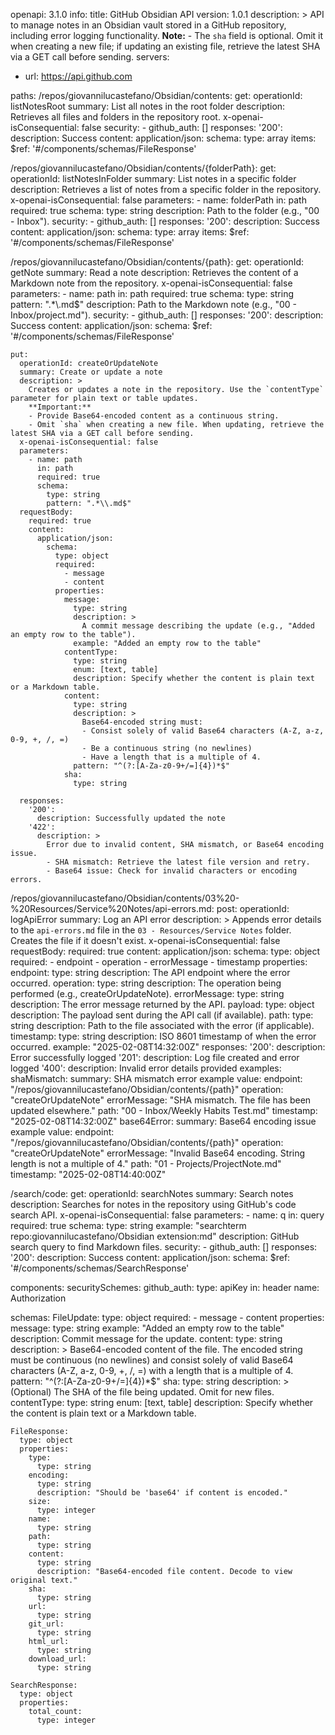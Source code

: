 openapi: 3.1.0
info:
  title: GitHub Obsidian API
  version: 1.0.1
  description: >
    API to manage notes in an Obsidian vault stored in a GitHub repository, including error logging functionality.
    **Note:** 
    - The `sha` field is optional. Omit it when creating a new file; if updating an existing file, retrieve the latest SHA via a GET call before sending.
servers:
  - url: https://api.github.com

paths:
  /repos/giovannilucastefano/Obsidian/contents:
    get:
      operationId: listNotesRoot
      summary: List all notes in the root folder
      description: Retrieves all files and folders in the repository root.
      x-openai-isConsequential: false
      security:
        - github_auth: []
      responses:
        '200':
          description: Success
          content:
            application/json:
              schema:
                type: array
                items:
                  $ref: '#/components/schemas/FileResponse'

  /repos/giovannilucastefano/Obsidian/contents/{folderPath}:
    get:
      operationId: listNotesInFolder
      summary: List notes in a specific folder
      description: Retrieves a list of notes from a specific folder in the repository.
      x-openai-isConsequential: false
      parameters:
        - name: folderPath
          in: path
          required: true
          schema:
            type: string
          description: Path to the folder (e.g., "00 - Inbox").
      security:
        - github_auth: []
      responses:
        '200':
          description: Success
          content:
            application/json:
              schema:
                type: array
                items:
                  $ref: '#/components/schemas/FileResponse'

  /repos/giovannilucastefano/Obsidian/contents/{path}:
    get:
      operationId: getNote
      summary: Read a note
      description: Retrieves the content of a Markdown note from the repository.
      x-openai-isConsequential: false
      parameters:
        - name: path
          in: path
          required: true
          schema:
            type: string
            pattern: ".*\\.md$"
          description: Path to the Markdown note (e.g., "00 - Inbox/project.md").
      security:
        - github_auth: []
      responses:
        '200':
          description: Success
          content:
            application/json:
              schema:
                $ref: '#/components/schemas/FileResponse'

    put:
      operationId: createOrUpdateNote
      summary: Create or update a note
      description: >
        Creates or updates a note in the repository. Use the `contentType` parameter for plain text or table updates.
        **Important:**
        - Provide Base64-encoded content as a continuous string.
        - Omit `sha` when creating a new file. When updating, retrieve the latest SHA via a GET call before sending.
      x-openai-isConsequential: false
      parameters:
        - name: path
          in: path
          required: true
          schema:
            type: string
            pattern: ".*\\.md$"
      requestBody:
        required: true
        content:
          application/json:
            schema:
              type: object
              required:
                - message
                - content
              properties:
                message:
                  type: string
                  description: >
                    A commit message describing the update (e.g., "Added an empty row to the table").
                  example: "Added an empty row to the table"
                contentType:
                  type: string
                  enum: [text, table]
                  description: Specify whether the content is plain text or a Markdown table.
                content:
                  type: string
                  description: >
                    Base64-encoded string must:
                    - Consist solely of valid Base64 characters (A-Z, a-z, 0-9, +, /, =)
                    - Be a continuous string (no newlines)
                    - Have a length that is a multiple of 4.
                  pattern: "^(?:[A-Za-z0-9+/=]{4})*$"
                sha:
                  type: string

      responses:
        '200':
          description: Successfully updated the note
        '422':
          description: >
            Error due to invalid content, SHA mismatch, or Base64 encoding issue.
            - SHA mismatch: Retrieve the latest file version and retry.
            - Base64 issue: Check for invalid characters or encoding errors.

  /repos/giovannilucastefano/Obsidian/contents/03%20-%20Resources/Service%20Notes/api-errors.md:
    post:
      operationId: logApiError
      summary: Log an API error
      description: >
        Appends error details to the `api-errors.md` file in the `03 - Resources/Service Notes` folder.
        Creates the file if it doesn't exist.
      x-openai-isConsequential: false
      requestBody:
        required: true
        content:
          application/json:
            schema:
              type: object
              required:
                - endpoint
                - operation
                - errorMessage
                - timestamp
              properties:
                endpoint:
                  type: string
                  description: The API endpoint where the error occurred.
                operation:
                  type: string
                  description: The operation being performed (e.g., createOrUpdateNote).
                errorMessage:
                  type: string
                  description: The error message returned by the API.
                payload:
                  type: object
                  description: The payload sent during the API call (if available).
                path:
                  type: string
                  description: Path to the file associated with the error (if applicable).
                timestamp:
                  type: string
                  description: ISO 8601 timestamp of when the error occurred.
                  example: "2025-02-08T14:32:00Z"
      responses:
        '200':
          description: Error successfully logged
        '201':
          description: Log file created and error logged
        '400':
          description: Invalid error details provided
      examples:
        shaMismatch:
          summary: SHA mismatch error example
          value:
            endpoint: "/repos/giovannilucastefano/Obsidian/contents/{path}"
            operation: "createOrUpdateNote"
            errorMessage: "SHA mismatch. The file has been updated elsewhere."
            path: "00 - Inbox/Weekly Habits Test.md"
            timestamp: "2025-02-08T14:32:00Z"
        base64Error:
          summary: Base64 encoding issue example
          value:
            endpoint: "/repos/giovannilucastefano/Obsidian/contents/{path}"
            operation: "createOrUpdateNote"
            errorMessage: "Invalid Base64 encoding. String length is not a multiple of 4."
            path: "01 - Projects/ProjectNote.md"
            timestamp: "2025-02-08T14:40:00Z"

  /search/code:
    get:
      operationId: searchNotes
      summary: Search notes
      description: Searches for notes in the repository using GitHub's code search API.
      x-openai-isConsequential: false
      parameters:
        - name: q
          in: query
          required: true
          schema:
            type: string
          example: "searchterm repo:giovannilucastefano/Obsidian extension:md"
          description: GitHub search query to find Markdown files.
      security:
        - github_auth: []
      responses:
        '200':
          description: Success
          content:
            application/json:
              schema:
                $ref: '#/components/schemas/SearchResponse'

components:
  securitySchemes:
    github_auth:
      type: apiKey
      in: header
      name: Authorization

  schemas:
    FileUpdate:
      type: object
      required:
        - message
        - content
      properties:
        message:
          type: string
          example: "Added an empty row to the table"
          description: Commit message for the update.
        content:
          type: string
          description: >
            Base64-encoded content of the file. The encoded string must be continuous (no newlines)
            and consist solely of valid Base64 characters (A-Z, a-z, 0-9, +, /, =) with a length that is a multiple of 4.
          pattern: "^(?:[A-Za-z0-9+/=]{4})*$"
        sha:
          type: string
          description: >
            (Optional) The SHA of the file being updated. Omit for new files.
        contentType:
          type: string
          enum: [text, table]
          description: Specify whether the content is plain text or a Markdown table.

    FileResponse:
      type: object
      properties:
        type:
          type: string
        encoding:
          type: string
          description: "Should be 'base64' if content is encoded."
        size:
          type: integer
        name:
          type: string
        path:
          type: string
        content:
          type: string
          description: "Base64-encoded file content. Decode to view original text."
        sha:
          type: string
        url:
          type: string
        git_url:
          type: string
        html_url:
          type: string
        download_url:
          type: string

    SearchResponse:
      type: object
      properties:
        total_count:
          type: integer
